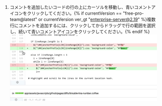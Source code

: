 1. コメントを追加したいコードの行の上にカーソルを移動し、青いコメントアイコンをクリックしてください。{% if currentVersion == "free-pro-team@latest" or currentVersion ver_gt "enterprise-server@2.19" %}複数行にコメントを追加するには、クリックしてからドラッグで行の範囲を選択し、続いて青いコメントアイコンをクリックしてください。{% endif %} ![青いコメントアイコン](/assets/images/help/commits/hover-comment-icon.gif)
